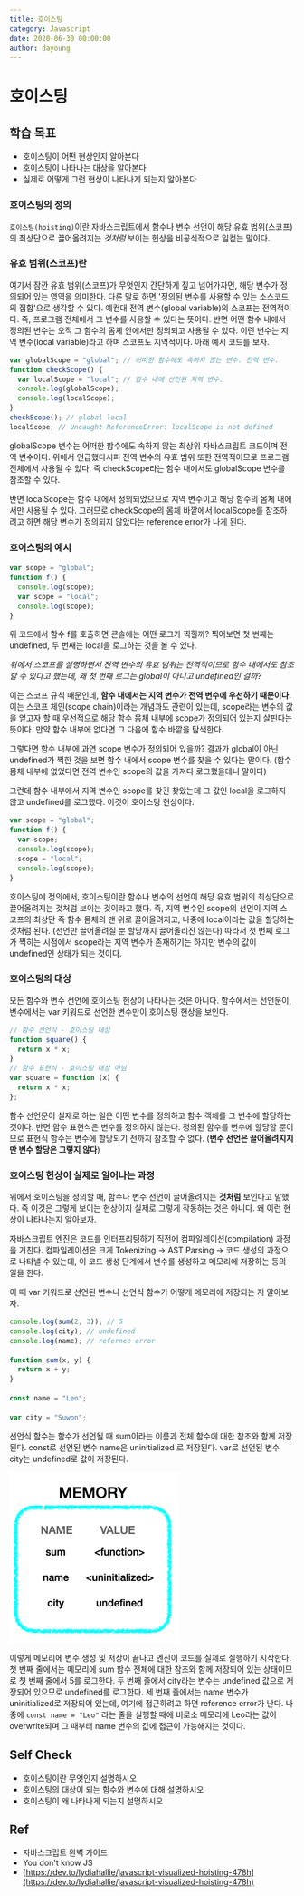 ```yaml
---
title: 호이스팅
category: Javascript
date: 2020-06-30 00:00:00
author: dayoung
---
```


# 호이스팅

## 학습 목표

- 호이스팅이 어떤 현상인지 알아본다
- 호이스팅이 나타나는 대상을 알아본다
- 실제로 어떻게 그런 현상이 나타나게 되는지 알아본다

### 호이스팅의 정의

`호이스팅(hoisting)`이란 자바스크립트에서 함수나 변수 선언이 해당 유효 범위(스코프)의 최상단으로 끌어올려지는 _것처럼_ 보이는 현상을 비공식적으로 일컫는 말이다.

### 유효 범위(스코프)란

여기서 잠깐 유효 범위(스코프)가 무엇인지 간단하게 짚고 넘어가자면, 해당 변수가 정의되어 있는 영역을 의미한다. 다른 말로 하면 '정의된 변수를 사용할 수 있는 소스코드의 집합'으로 생각할 수 있다. 예컨대 전역 변수(global variable)의 스코프는 전역적이다. 즉, 프로그램 전체에서 그 변수를 사용할 수 있다는 뜻이다. 반면 어떤 함수 내에서 정의된 변수는 오직 그 함수의 몸체 안에서만 정의되고 사용될 수 있다. 이런 변수는 지역 변수(local variable)라고 하며 스코프도 지역적이다. 아래 예시 코드를 보자.

```javascript
var globalScope = "global"; // 어떠한 함수에도 속하지 않는 변수. 전역 변수.
function checkScope() {
  var localScope = "local"; // 함수 내에 선언된 지역 변수.
  console.log(globalScope);
  console.log(localScope);
}
checkScope(); // global local
localScope; // Uncaught ReferenceError: localScope is not defined
```

globalScope 변수는 어떠한 함수에도 속하지 않는 최상위 자바스크립트 코드이며 전역 변수이다. 위에서 언급했다시피 전역 변수의 유효 범위 또한 전역적이므로 프로그램 전체에서 사용될 수 있다. 즉 checkScope라는 함수 내에서도 globalScope 변수를 참조할 수 있다.

반면 localScope는 함수 내에서 정의되었으므로 지역 변수이고 해당 함수의 몸체 내에서만 사용될 수 있다. 그러므로 checkScope의 몸체 바깥에서 localScope를 참조하려고 하면 해당 변수가 정의되지 않았다는 reference error가 나게 된다.

### 호이스팅의 예시

```javascript
var scope = "global";
function f() {
  console.log(scope);
  var scope = "local";
  console.log(scope);
}
```

위 코드에서 함수 f를 호출하면 콘솔에는 어떤 로그가 찍힐까? 찍어보면 첫 번째는 undefined, 두 번째는 local을 로그하는 것을 볼 수 있다.

_위에서 스코프를 설명하면서 전역 변수의 유효 범위는 전역적이므로 함수 내에서도 참조할 수 있다고 했는데, 왜 첫 번째 로그는 global이 아니고 undefined인 걸까?_

이는 스코프 규칙 때문인데, **함수 내에서는 지역 변수가 전역 변수에 우선하기 때문이다.** 이는 스코프 체인(scope chain)이라는 개념과도 관련이 있는데, scope라는 변수의 값을 얻고자 할 때 우선적으로 해당 함수 몸체 내부에 scope가 정의되어 있는지 살핀다는 뜻이다. 만약 함수 내부에 없다면 그 다음에 함수 바깥을 탐색한다.

그렇다면 함수 내부에 과연 scope 변수가 정의되어 있을까? 결과가 global이 아닌 undefined가 찍힌 것을 보면 함수 내에서 scope 변수를 찾을 수 있다는 말이다. (함수 몸체 내부에 없었다면 전역 변수인 scope의 값을 가져다 로그했을테니 말이다)

그런데 함수 내부에서 지역 변수인 scope를 찾긴 찾았는데 그 값인 local을 로그하지 않고 undefined를 로그했다. 이것이 호이스팅 현상이다.

```javascript
var scope = "global";
function f() {
  var scope;
  console.log(scope);
  scope = "local";
  console.log(scope);
}
```

호이스팅에 정의에서, 호이스팅이란 함수나 변수의 선언이 해당 유효 범위의 최상단으로 끌어올려지는 것처럼 보이는 것이라고 했다. 즉, 지역 변수인 scope의 선언이 지역 스코프의 최상단 즉 함수 몸체의 맨 위로 끌어올려지고, 나중에 local이라는 값을 할당하는 것처럼 된다. (선언만 끌어올려질 뿐 할당까지 끌어올리진 않는다) 따라서 첫 번째 로그가 찍히는 시점에서 scope라는 지역 변수가 존재하기는 하지만 변수의 값이 undefined인 상태가 되는 것이다.

### 호이스팅의 대상

모든 함수와 변수 선언에 호이스팅 현상이 나타나는 것은 아니다. 함수에서는 선언문이, 변수에서는 var 키워드로 선언한 변수만이 호이스팅 현상을 보인다.

```javascript
// 함수 선언식 - 호이스팅 대상
function square() {
  return x * x;
}
// 함수 표현식 - 호이스팅 대상 아님
var square = function (x) {
  return x * x;
};
```

함수 선언문이 실제로 하는 일은 어떤 변수를 정의하고 함수 객체를 그 변수에 할당하는 것이다. 반면 함수 표현식은 변수를 정의하지 않는다. 정의된 함수를 변수에 할당할 뿐이므로 표현식 함수는 변수에 할당되기 전까지 참조할 수 없다. (**변수 선언은 끌어올려지지만 변수 할당은 그렇지 않다**)

### 호이스팅 현상이 실제로 일어나는 과정

위에서 호이스팅을 정의할 때, 함수나 변수 선언이 끌어올려지는 **것처럼** 보인다고 말했다. 즉 이것은 그렇게 보이는 현상이지 실제로 그렇게 작동하는 것은 아니다. 왜 이런 현상이 나타나는지 알아보자.

자바스크립트 엔진은 코드를 인터프리팅하기 직전에 컴파일레이션(compilation) 과정을 거친다. 컴파일레이션은 크게 Tokenizing -> AST Parsing -> 코드 생성의 과정으로 나타낼 수 있는데, 이 코드 생성 단계에서 변수를 생성하고 메모리에 저장하는 등의 일을 한다.

이 때 var 키워드로 선언된 변수나 선언식 함수가 어떻게 메모리에 저장되는 지 알아보자.

```javascript
console.log(sum(2, 3)); // 5
console.log(city); // undefined
console.log(name); // refernce error

function sum(x, y) {
  return x + y;
}

const name = "Leo";

var city = "Suwon";
```

선언식 함수는 함수가 선언될 때 sum이라는 이름과 전체 함수에 대한 참조와 함께 저장된다. const로 선언된 변수 name은 uninitialized 로 저장된다. var로 선언된 변수 city는 undefined로 값이 저장된다.

![](./images/hoisting.png)

이렇게 메모리에 변수 생성 및 저장이 끝나고 엔진이 코드를 실제로 실행하기 시작한다. 첫 번째 줄에서는 메모리에 sum 함수 전체에 대한 참조와 함께 저장되어 있는 상태이므로 첫 번째 줄에서 5를 로그한다. 두 번째 줄에서 city라는 변수는 undefined 값으로 저장되어 있으므로 undefined를 로그한다. 세 번째 줄에서는 name 변수가 uninitialized로 저장되어 있는데, 여기에 접근하려고 하면 reference error가 난다. 나중에 `const name = "Leo"` 라는 줄을 실행할 때에 비로소 메모리에 Leo라는 값이 overwrite되며 그 때부터 name 변수의 값에 접근이 가능해지는 것이다.

## Self Check

- 호이스팅이란 무엇인지 설명하시오
- 호이스팅의 대상이 되는 함수와 변수에 대해 설명하시오
- 호이스팅이 왜 나타나게 되는지 설명하시오

## Ref

- 자바스크립트 완벽 가이드
- You don't know JS
- [https://dev.to/lydiahallie/javascript-visualized-hoisting-478h](https://dev.to/lydiahallie/javascript-visualized-hoisting-478h)
